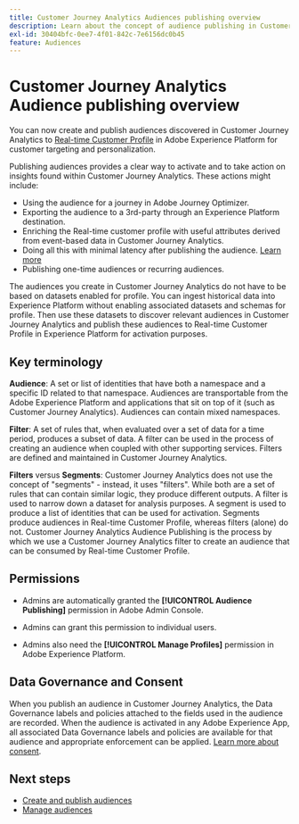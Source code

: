 ```yaml
---
title: Customer Journey Analytics Audiences publishing overview
description: Learn about the concept of audience publishing in Customer Journey Analytics
exl-id: 30404bfc-0ee7-4f01-842c-7e6156dc0b45
feature: Audiences
---
```

# Customer Journey Analytics Audience publishing overview

You can now create and publish audiences discovered in Customer Journey Analytics to [Real-time Customer Profile](https://experienceleague.adobe.com/docs/experience-platform/profile/home.html?lang=en) in Adobe Experience Platform for customer targeting and personalization. 

Publishing audiences provides a clear way to activate and to take action on insights found within Customer Journey Analytics. These actions might include:

* Using the audience for a journey in Adobe Journey Optimizer.
* Exporting the audience to a 3rd-party through an Experience Platform destination.
* Enriching the Real-time customer profile with useful attributes derived from event-based data in Customer Journey Analytics.
* Doing all this with minimal latency after publishing the audience. [Learn more](https://experienceleague.adobe.com/docs/analytics-platform/using/cja-components/audiences/publish.html?lang=en#latency)
* Publishing one-time audiences or recurring audiences.

The audiences you create in Customer Journey Analytics do not have to be based on datasets enabled for profile. You can ingest historical data into Experience Platform without enabling associated datasets and schemas for profile. Then use these datasets to discover relevant audiences in Customer Journey Analytics and publish these audiences to Real-time Customer Profile in Experience Platform for activation purposes.

## Key terminology

**Audience**: A set or list of identities that have both a namespace and a specific ID related to that namespace. Audiences are transportable from the Adobe Experience Platform and applications that sit on top of it (such as Customer Journey Analytics). Audiences can contain mixed namespaces.

**Filter**: A set of rules that, when evaluated over a set of data for a time period, produces a subset of data. A filter can be used in the process of creating an audience when coupled with other supporting services. Filters are defined and maintained in Customer Journey Analytics.

**Filters** versus **Segments**: Customer Journey Analytics does not use the concept of "segments" - instead, it uses "filters". While both are a set of rules that can contain similar logic, they produce different outputs. A filter is used to narrow down a dataset for analysis purposes. A segment is used to produce a list of identities that can be used for activation. Segments produce audiences in Real-time Customer Profile, whereas filters (alone) do not. Customer Journey Analytics Audience Publishing is the process by which we use a Customer Journey Analytics filter to create an audience that can be consumed by Real-time Customer Profile.

## Permissions

* Admins are automatically granted the **[!UICONTROL Audience Publishing]** permission in Adobe Admin Console. 

* Admins can grant this permission to individual users.

* Admins also need the **[!UICONTROL Manage Profiles]** permission in Adobe Experience Platform.

## Data Governance and Consent

When you publish an audience in Customer Journey Analytics, the Data Governance labels and policies attached to the fields used in the audience are recorded.  When the audience is activated in any Adobe Experience App, all associated Data Governance labels and policies are available for that audience and appropriate enforcement can be applied. [Learn more about consent](https://experienceleague.adobe.com/docs/experience-platform/data-governance/policies/user-guide.html?lang=en#consent-policy).

## Next steps

* [Create and publish audiences](/help/components/audiences/publish.md)
* [Manage audiences](/help/components/audiences/manage.md)
